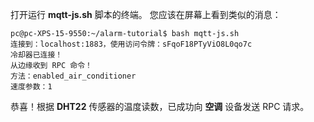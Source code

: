打开运行 **mqtt-js.sh** 脚本的终端。
您应该在屏幕上看到类似的消息：

```shell
pc@pc-XPS-15-9550:~/alarm-tutorial$ bash mqtt-js.sh
连接到：localhost:1883，使用访问令牌：sFqoF18PTyViO8L0qo7c
冷却器已连接！
从边缘收到 RPC 命令！
方法：enabled_air_conditioner
速度参数：1
```

恭喜！根据 **DHT22** 传感器的温度读数，已成功向 **空调** 设备发送 RPC 请求。